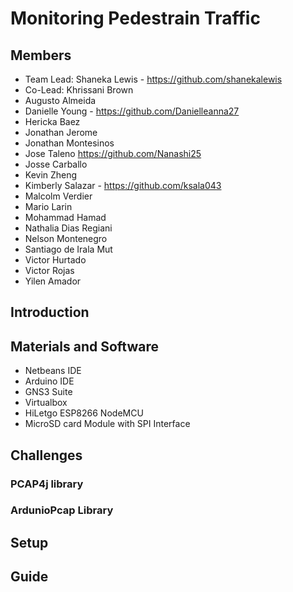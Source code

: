 # Monitoring Pedestrain Traffic
## Members
* Team Lead: Shaneka Lewis - https://github.com/shanekalewis
* Co-Lead: Khrissani Brown 
* Augusto	Almeida
* Danielle Young - https://github.com/Danielleanna27
* Hericka Baez
* Jonathan Jerome
* Jonathan Montesinos
* Jose Taleno https://github.com/Nanashi25
* Josse	Carballo
* Kevin	Zheng
* Kimberly Salazar - https://github.com/ksala043
* Malcolm	Verdier
* Mario	Larin
* Mohammad Hamad 
* Nathalia Dias Regiani
* Nelson Montenegro
* Santiago de Irala Mut
* Victor Hurtado
* Victor Rojas
* Yilen	Amador
## Introduction
## Materials and Software
* Netbeans IDE
* Arduino IDE
* GNS3 Suite
* Virtualbox
* HiLetgo ESP8266 NodeMCU
* MicroSD card Module with SPI Interface
## Challenges
### PCAP4j library
### ArdunioPcap Library
## Setup
## Guide
